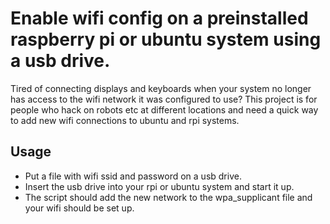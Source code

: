 # Enable wifi config on a preinstalled raspberry pi or ubuntu system using a usb drive.
Tired of connecting displays and keyboards when your system no longer has access to the wifi network it was configured to use?
This project is for people who hack on robots etc at different locations and need a quick way to add new wifi connections to ubuntu and rpi systems.

## Usage
- Put a file with wifi ssid and password on a usb drive.
- Insert the usb drive into your rpi or ubuntu system and start it up.
- The script should add the new network to the wpa_supplicant file and your wifi should be set up.
